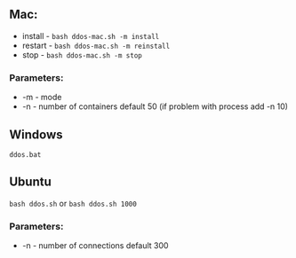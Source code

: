 ## Mac:
* install - `bash ddos-mac.sh -m install`
* restart - `bash ddos-mac.sh -m reinstall`
* stop - `bash ddos-mac.sh -m stop`

### Parameters:
* -m - mode
* -n - number of containers default 50 (if problem with process add -n 10)

## Windows
`ddos.bat`

## Ubuntu
`bash ddos.sh` or `bash ddos.sh 1000`

### Parameters:
* -n - number of connections default 300
